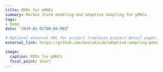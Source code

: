```yaml
---
title: MSMs for pMHCs
summary: Markov state modeling and adaptive sampling for pMHCs.
tags:
- Demo
date: "2019-01-01T00:00:00Z"

# Optional external URL for project (replaces project detail page).
external_link: https://github.com/KavrakiLab/adaptive-sampling-pmhc

image:
  caption: MSMs for pMHCs
  focal_point: Smart
---
```

